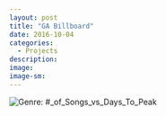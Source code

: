 ```yaml
---
layout: post
title: "GA Billboard"
date: 2016-10-04
categories:
  - Projects
description: 
image: 
image-sm: 
---
```


![Genre: #_of_Songs_vs_Days_To_Peak]({{https://andrewjeong89.github.io/2016/09/26/project-2/}}download.png)



